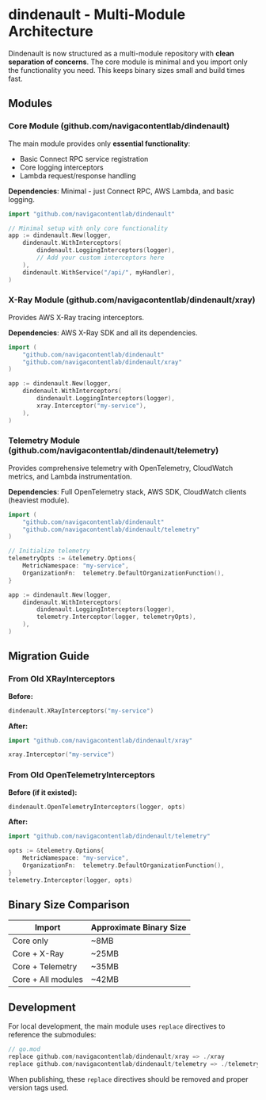 # dindenault - Multi-Module Architecture

Dindenault is now structured as a multi-module repository with **clean separation of concerns**. The core module is minimal and you import only the functionality you need. This keeps binary sizes small and build times fast.

## Modules

### Core Module (github.com/navigacontentlab/dindenault)

The main module provides only **essential functionality**:
- Basic Connect RPC service registration
- Core logging interceptors
- Lambda request/response handling

**Dependencies**: Minimal - just Connect RPC, AWS Lambda, and basic logging.

```go
import "github.com/navigacontentlab/dindenault"

// Minimal setup with only core functionality
app := dindenault.New(logger,
    dindenault.WithInterceptors(
        dindenault.LoggingInterceptors(logger),
        // Add your custom interceptors here
    ),
    dindenault.WithService("/api/", myHandler),
)
```

### X-Ray Module (github.com/navigacontentlab/dindenault/xray)

Provides AWS X-Ray tracing interceptors.

**Dependencies**: AWS X-Ray SDK and all its dependencies.

```go
import (
    "github.com/navigacontentlab/dindenault"
    "github.com/navigacontentlab/dindenault/xray"
)

app := dindenault.New(logger,
    dindenault.WithInterceptors(
        dindenault.LoggingInterceptors(logger),
        xray.Interceptor("my-service"),
    ),
)
```

### Telemetry Module (github.com/navigacontentlab/dindenault/telemetry)

Provides comprehensive telemetry with OpenTelemetry, CloudWatch metrics, and Lambda instrumentation.

**Dependencies**: Full OpenTelemetry stack, AWS SDK, CloudWatch clients (heaviest module).

```go
import (
    "github.com/navigacontentlab/dindenault"
    "github.com/navigacontentlab/dindenault/telemetry"
)

// Initialize telemetry
telemetryOpts := &telemetry.Options{
    MetricNamespace: "my-service",
    OrganizationFn:  telemetry.DefaultOrganizationFunction(),
}

app := dindenault.New(logger,
    dindenault.WithInterceptors(
        dindenault.LoggingInterceptors(logger),
        telemetry.Interceptor(logger, telemetryOpts),
    ),
)
```

## Migration Guide

### From Old XRayInterceptors

**Before:**
```go
dindenault.XRayInterceptors("my-service")
```

**After:**
```go
import "github.com/navigacontentlab/dindenault/xray"

xray.Interceptor("my-service")
```

### From Old OpenTelemetryInterceptors

**Before (if it existed):**
```go
dindenault.OpenTelemetryInterceptors(logger, opts)
```

**After:**
```go
import "github.com/navigacontentlab/dindenault/telemetry"

opts := &telemetry.Options{
    MetricNamespace: "my-service",
    OrganizationFn:  telemetry.DefaultOrganizationFunction(),
}
telemetry.Interceptor(logger, opts)
```

## Binary Size Comparison

| Import | Approximate Binary Size |
|--------|------------------------|
| Core only | ~8MB |
| Core + X-Ray | ~25MB |
| Core + Telemetry | ~35MB |
| Core + All modules | ~42MB |

## Development

For local development, the main module uses `replace` directives to reference the submodules:

```go
// go.mod
replace github.com/navigacontentlab/dindenault/xray => ./xray
replace github.com/navigacontentlab/dindenault/telemetry => ./telemetry
```

When publishing, these `replace` directives should be removed and proper version tags used.
